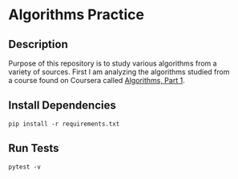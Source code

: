 # Algorithms Practice

## Description
Purpose of this repository is to study various algorithms from a  
variety of sources. First I am analyzing the algorithms studied from  
a course found on Coursera called [Algorithms, Part 1](https://www.coursera.org/learn/algorithms-part1).
## Install Dependencies
```
pip install -r requirements.txt
```

## Run Tests
```
pytest -v
```